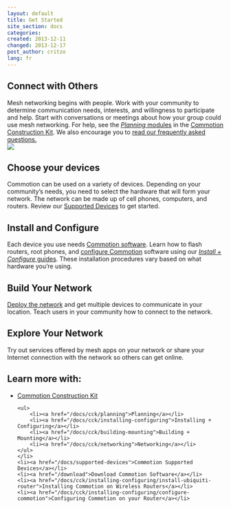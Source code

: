 ```yaml
---
layout: default
title: Get Started
site_section: docs
categories: 
created: 2013-12-11
changed: 2013-12-17
post_author: critzo
lang: fr
---
```

  <h2>Connect with Others</h2>

<p>Mesh networking begins with people. Work with your community to determine communication needs, interests, and willingness to participate and help. Start with conversations or meetings about how your group could use mesh networking. For help, see the <a href="/docs/cck/planning"><em>Planning</em> modules</a> in the <a href="/docs/cck">Commotion Construction Kit</a>. We also encourage you to <a href="/about/faq">read our frequently asked questions.</a><br />
<img src="/files/styles/large/public/title_image.png?itok=uhJC0pqH" /></p>

<h2>Choose your devices</h2>

<p>Commotion can be used on a variety of devices. Depending on your community’s needs, you need to select the hardware that will form your network. The network can be made up of cell phones, computers, and routers. Review our <a href="/docs/supported-devices">Supported Devices</a> to get started.</p>

<h2>Install and Configure</h2>

<p>Each device you use needs <a href="/download">Commotion software</a>. Learn how to flash routers, root phones, and <a href="/docs/cck/installing-configuring/configure-commotion">configure Commotion</a> software using our <a href="/docs/cck/installing-configuring"><em>Install + Configure</em> guides</a>. These installation procedures vary based on what hardware you’re using.</p>

<h2>Build Your Network</h2>

<p><a href="/docs/cck/building-mounting">Deploy the network</a> and get multiple devices to communicate in your location. Teach users in your community how to connect to the network.</p>

<h2>Explore Your Network</h2>

<p>Try out services offered by mesh apps on your network or share your Internet connection with the network so others can get online.</p>

<h2>Learn more with:</h2>

<ul>
	<li><a href="/docs/cck">Commotion Construction Kit</a>

	<ul>
		<li><a href="/docs/cck/planning">Planning</a></li>
		<li><a href="/docs/cck/installing-configuring">Installing + Configuring</a></li>
		<li><a href="/docs/cck/building-mounting">Building + Mounting</a></li>
		<li><a href="/docs/cck/networking">Networking</a></li>
	</ul>
	</li>
	<li><a href="/docs/supported-devices">Commotion Supported Devices</a></li>
	<li><a href="/download">Download Commotion Software</a></li>
	<li><a href="/docs/cck/installing-configuring/install-ubiquiti-router">Installing Commotion on Wireless Routers</a></li>
	<li><a href="/docs/cck/installing-configuring/configure-commotion">Configuring Commotion on your Router</a></li>
</ul>
 
